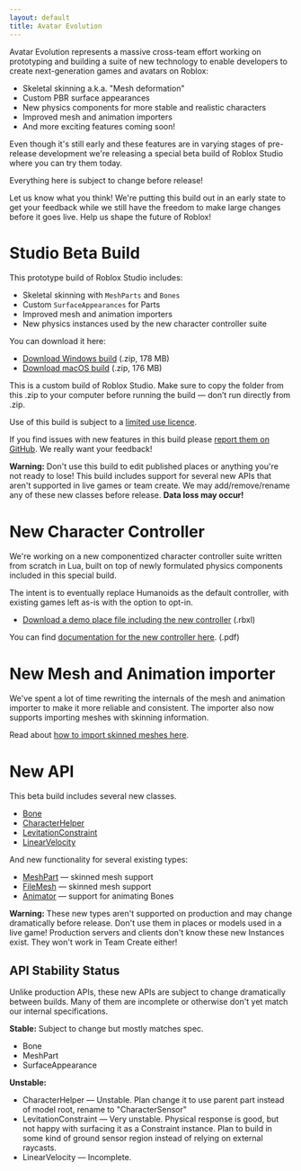 ```yaml
---
layout: default
title: Avatar Evolution
---
```


Avatar Evolution represents a massive cross-team effort working on prototyping and building a suite of new technology to enable developers to create next-generation games and avatars on Roblox:

- Skeletal skinning a.k.a. "Mesh deformation"
- Custom PBR surface appearances
- New physics components for more stable and realistic characters
- Improved mesh and animation importers
- And more exciting features coming soon!

Even though it's still early and these features are in varying stages of pre-release development we're releasing a special beta build of Roblox Studio where you can try them today.

Everything here is subject to change before release!

Let us know what you think! We're putting this build out in an early state to get your feedback while we still have the freedom to make large changes before it goes live. Help us shape the future of Roblox!

# Studio Beta Build

This prototype build of Roblox Studio includes:

- Skeletal skinning with `MeshParts` and `Bones`
- Custom `SurfaceAppearances` for Parts
- Improved mesh and animation importers
- New physics instances used by the new character controller suite

You can download it here:

- [Download Windows build](https://github.com/Roblox/avatar-evolution/releases/download/v0.413.0.370037/avatar-evolution-0.413.0.370037-windows-x64.zip) (.zip, 178 MB)
- [Download macOS build](https://github.com/Roblox/avatar-evolution/releases/download/v0.413.0.370037/avatar-evolution-0.413.0.370037-macos.zip) (.zip, 176 MB)

This is a custom build of Roblox Studio. Make sure to copy the folder from this .zip to your computer before running the build  &mdash; don’t run directly from .zip.

Use of this build is subject to a [limited use licence](limited-terms-of-use).

If you find issues with new features in this build please [report them on GitHub](https://github.com/Roblox/avatar-evolution/issues). We really want your feedback!

**Warning:** Don't use this build to edit published places or anything you're not ready to lose! This build includes support for several new APIs that aren't supported in live games or team create. We may add/remove/rename any of these new classes before release. **Data loss may occur!**

# New Character Controller

We're working on a new componentized character controller suite written from scratch in Lua, built on top of newly formulated physics components included in this special build.

The intent is to eventually replace Humanoids as the default controller, with existing games left as-is with the option to opt-in.

- [Download a demo place file including the new controller](files/TestPlace.rbxlx) (.rbxl)

You can find [documentation for the new controller here](files/AvatarComponents.pdf). (.pdf)

# New Mesh and Animation importer

We've spent a lot of time rewriting the internals of the mesh and animation importer to make it more reliable and consistent. The importer also now supports importing meshes with skinning information.

Read about [how to import skinned meshes here]().

# New API

This beta build includes several new classes.

- [Bone](api/class/Bone)
- [CharacterHelper](api/class/CharacterHelper)
- [LevitationConstraint](api/class/LevitationConstraint)
- [LinearVelocity](api/class/LinearVelocity)

And new functionality for several existing types:

- [MeshPart](api/class/MeshPart) &mdash; skinned mesh support
- [FileMesh](api/class/FileMesh) &mdash; skinned mesh support
- [Animator](api/class/Animator) &mdash; support for animating Bones

**Warning:** These new types aren't supported on production and may change dramatically before release. Don't use them in places or models used in a live game! Production servers and clients don't know these new Instances exist. They won't work in Team Create either!

## API Stability Status

Unlike production APIs, these new APIs are subject to change dramatically between builds. Many of them are incomplete or otherwise don't yet match our internal specifications.

**Stable:** Subject to change but mostly matches spec.

- Bone
- MeshPart
- SurfaceAppearance

**Unstable:**

- CharacterHelper &mdash; Unstable. Plan change it to use parent part instead of model root, rename to "CharacterSensor"
- LevitationConstraint &mdash; Very unstable. Physical response is good, but not happy with surfacing it as a Constraint instance. Plan to build in some kind of ground sensor region instead of relying on external raycasts.
- LinearVelocity &mdash; Incomplete.